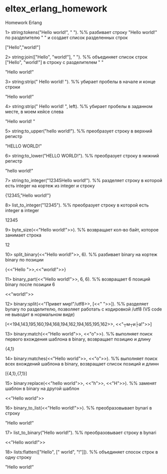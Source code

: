 # eltex_erlang_homework
Homework Erlang

1> string:tokens("Hello world!", " "). %% разбивает строку "Hello world!" по разделителю " " и создает список разделенных строк    

["Hello","world!"]

2> string:join(["Hello", "world!"], " "). %% объединяет список строк ["Hello", "world!"] в строку с разделителем " "

"Hello world!"

3> string:strip(" Hello world! "). %% убирает пробелы в начале и конце строки

"Hello world!"

4> string:strip(" Hello world! ", left). %% убирает пробелы в заданном месте, в моем кейсе слева

"Hello world! "

5> string:to_upper("hello world!"). %% преобразует строку в верхний регистр

"HELLO WORLD!"

6> string:to_lower("HELLO WORLD!"). %% преобразует строку в нижний регистр

"hello world!"

7> string:to_integer("12345Hello world!"). %% разделяет строку в которой есть integer на кортеж из integer и строку

{12345,"Hello world!"}

8> list_to_integer("12345"). %% преобразует строку в которой есть integer в integer

12345

9> byte_size(<<"Hello world!">>). %% возвращает кол-во байт, которое занимает строка

12

10> split_binary(<<"Hello world!">>, 6). %% разбивает binary на кортеж binary по позиции

{<<"Hello ">>,<<"world!">>}

11> binary_part(<<"Hello world!">>, 6, 6). %% возвращает 6 позиций binary после позиции 6 

<<"world!">>

12> binary:split(<<"Привет мир!"/utf8>>, [<<" ">>]). %% разделяет bynary по разделителю, позволяет работать с кодировкой /utf8 (VS code не выводит в нормальном виде)

[<<194,143,195,160,194,168,194,162,194,165,195,162>>,
 <<"┬м┬и├а!">>]

13> binary:match(<<"Hello world">>, <<"o">>). %% выполняет поиск первого вхождения шаблона в binary, возвращает позицию и длину

{4,1}

14> binary:matches(<<"Hello world">>, <<"o">>). %% выполняет поиск всех вхождений шаблона в binary, возвращает список позиций и длинн

[{4,1},{7,1}]

15> binary:replace(<<"hello world">>, <<"h">>, <<"H">>). %% заменят шаблон в binary на другой шаблон

<<"Hello world">>

16> binary_to_list(<<"Hello world!">>). %% преобразовывает bynari в строку

"Hello world!"

17> list_to_binary("Hello world!"). %% преобразовывает строку в bynari

<<"Hello world!">>

18> lists:flatten(["Hello", [" world", "!"]]). %% объединяет спосок строк в одну строку

"Hello world!"